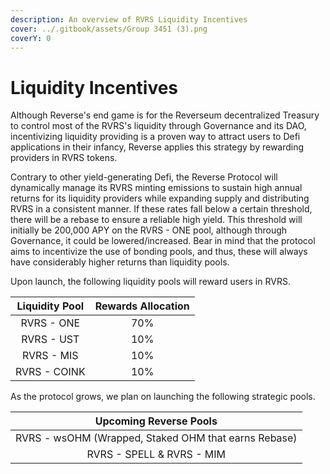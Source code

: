 ```yaml
---
description: An overview of RVRS Liquidity Incentives
cover: ../.gitbook/assets/Group 3451 (3).png
coverY: 0
---
```


# Liquidity Incentives

Although Reverse's end game is for the Reverseum decentralized Treasury to control most of the RVRS's liquidity through Governance and its DAO, incentivizing liquidity providing is a proven way to attract users to Defi applications in their infancy, Reverse applies this strategy by rewarding providers in RVRS tokens.&#x20;

Contrary to other yield-generating Defi, the Reverse Protocol will dynamically manage its RVRS minting emissions to sustain high annual returns for its liquidity providers while expanding supply and distributing RVRS in a consistent manner. If these rates fall below a certain threshold, there will be a rebase to ensure a reliable high yield. This threshold will initially be 200,000 APY on the RVRS - ONE pool, although through Governance, it could be lowered/increased. Bear in mind that the protocol aims to incentivize the use of bonding pools, and thus, these will always have considerably higher returns than liquidity pools.&#x20;

Upon launch, the following liquidity pools will reward users in RVRS.

| Liquidity Pool | Rewards Allocation |
| :------------: | :----------------: |
|   RVRS - ONE   |         70%        |
|   RVRS - UST   |         10%        |
|   RVRS - MIS   |         10%        |
|  RVRS - COINK  |         10%        |

&#x20;As the protocol grows, we plan on launching the following strategic pools.

|                Upcoming Reverse Pools                |
| :--------------------------------------------------: |
| RVRS - wsOHM (Wrapped, Staked OHM that earns Rebase) |
|               RVRS - SPELL & RVRS - MIM              |
